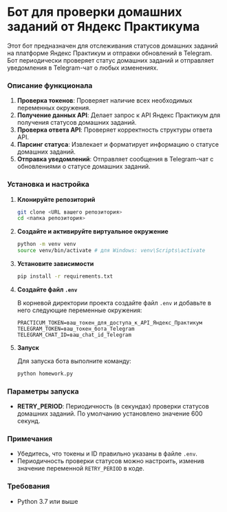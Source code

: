 # Бот для проверки домашних заданий от Яндекс Практикума

Этот бот предназначен для отслеживания статусов домашних заданий на платформе Яндекс Практикум и отправки обновлений в Telegram. Бот периодически проверяет статус домашних заданий и отправляет уведомления в Telegram-чат о любых изменениях.

### Описание функционала

1. **Проверка токенов**: Проверяет наличие всех необходимых переменных окружения.
2. **Получение данных API**: Делает запрос к API Яндекс Практикум для получения статусов домашних заданий.
3. **Проверка ответа API**: Проверяет корректность структуры ответа API.
4. **Парсинг статуса**: Извлекает и форматирует информацию о статусе домашних заданий.
5. **Отправка уведомлений**: Отправляет сообщения в Telegram-чат с обновлениями о статусе домашних заданий.

### Установка и настройка

1. **Клонируйте репозиторий**

   ```bash
   git clone <URL вашего репозитория>
   cd <папка репозитория>

2. **Создайте и активируйте виртуальное окружение**

   ```bash
   python -m venv venv
   source venv/bin/activate # для Windows: venv\Scripts\activate

3. **Установите зависимости**

   ```bash
   pip install -r requirements.txt

4. **Создайте файл `.env`**

   В корневой директории проекта создайте файл `.env` и добавьте в него следующие переменные окружения:

   ```env
   PRACTICUM_TOKEN=ваш_токен_для_доступа_к_API_Яндекс_Практикум
   TELEGRAM_TOKEN=ваш_токен_бота_Telegram
   TELEGRAM_CHAT_ID=ваш_chat_id_Telegram
    ````

5. **Запуск**

   Для запуска бота выполните команду:

   ```bash
   python homework.py

### Параметры запуска

- **RETRY_PERIOD**: Периодичность (в секундах) проверки статусов домашних заданий. По умолчанию установлено значение 600 секунд.

### Примечания

- Убедитесь, что токены и ID правильно указаны в файле `.env`.
- Периодичность проверки статусов можно настроить, изменив значение переменной `RETRY_PERIOD` в коде.

### Требования

- Python 3.7 или выше
